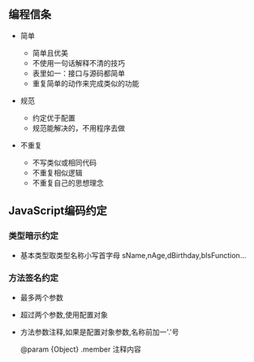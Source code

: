 ## 编程信条
* 简单
  * 简单且优美
  * 不使用一句话解释不清的技巧
  * 表里如一：接口与源码都简单
  * 重复简单的动作来完成类似的功能
    
* 规范
  * 约定优于配置
  * 规范能解决的，不用程序去做

* 不重复
  * 不写类似或相同代码
  * 不重复相似逻辑
  * 不重复自己的思想理念
	


## JavaScript编码约定


### 类型暗示约定
* 基本类型取类型名称小写首字母
  sName,nAge,dBirthday,bIsFunction…

### 方法签名约定
* 最多两个参数
* 超过两个参数,使用配置对象
* 方法参数注释,如果是配置对象参数,名称前加一'.'号
  
  @param {Object} .member 注释内容
  
  
  
